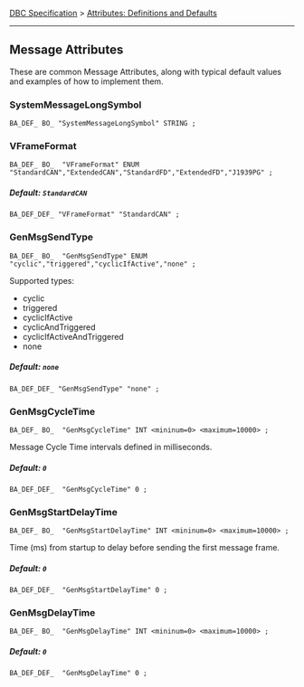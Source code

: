 [DBC Specification](DBC_Specification.md) &gt; [Attributes: Definitions and Defaults](Attributes.md)

---

## Message Attributes

These are common Message Attributes, along with typical default values and examples of how to implement them.

### SystemMessageLongSymbol

```
BA_DEF_ BO_ "SystemMessageLongSymbol" STRING ;
```

### VFrameFormat

```
BA_DEF_ BO_  "VFrameFormat" ENUM  "StandardCAN","ExtendedCAN","StandardFD","ExtendedFD","J1939PG" ;
```

##### Default: `StandardCAN`

```
BA_DEF_DEF_ "VFrameFormat" "StandardCAN" ;
```

### GenMsgSendType

```
BA_DEF_ BO_  "GenMsgSendType" ENUM "cyclic","triggered","cyclicIfActive","none" ;
```

Supported types:

* cyclic  
* triggered  
* cyclicIfActive  
* cyclicAndTriggered  
* cyclicIfActiveAndTriggered  
* none  

##### Default: `none`

```
BA_DEF_DEF_ "GenMsgSendType" "none" ;
```

### GenMsgCycleTime

```
BA_DEF_ BO_  "GenMsgCycleTime" INT <mininum=0> <maximum=10000> ;
```

Message Cycle Time intervals defined in milliseconds.

##### Default: `0`

```
BA_DEF_DEF_  "GenMsgCycleTime" 0 ;
```  

### GenMsgStartDelayTime

```
BA_DEF_ BO_  "GenMsgStartDelayTime" INT <mininum=0> <maximum=10000> ;
```

Time (ms) from startup to delay before sending the first message frame.

##### Default: `0`

```
BA_DEF_DEF_  "GenMsgStartDelayTime" 0 ;
```  

### GenMsgDelayTime

```
BA_DEF_ BO_  "GenMsgDelayTime" INT <mininum=0> <maximum=10000> ;
```

##### Default: `0`

```
BA_DEF_DEF_  "GenMsgDelayTime" 0 ;
```
